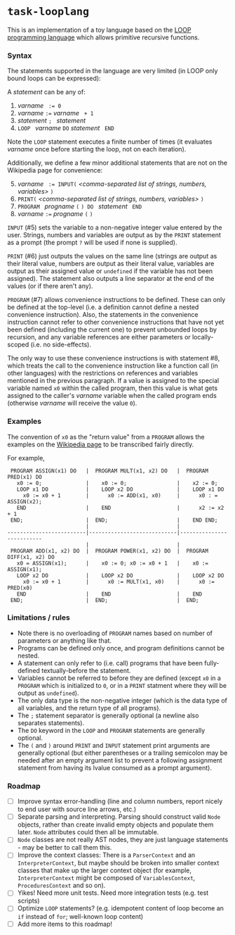 # `task-looplang`

This is an implementation of a toy language based on the
[LOOP programming language](https://en.wikipedia.org/wiki/LOOP_%28programming_language%29)
which allows primitive recursive functions.

### Syntax

The statements supported in the language are very limited (in LOOP only bound loops can be expressed):

A _statement_ can be any of:

1. _varname_ ` := 0`
2. _varname_ ` := ` _varname_ ` + 1`
3. _statement_ `; ` _statement_
4. `LOOP ` _varname_ ` DO ` _statement_ ` END`

Note the `LOOP` statement executes a finite number of times (it evaluates _varname_ once before starting the loop, not
on each iteration).

Additionally, we define a few minor additional statements that are not on the Wikipedia page for convenience:

5. _varname_ ` := INPUT(` _<comma-separated list of strings, numbers, variables>_ `)`
6. `PRINT(` _<comma-separated list of strings, numbers, variables>_ `)`
7. `PROGRAM ` _progname_ `(` _<comma-separated list of parameter variables>_ `) DO ` _statement_ ` END`
8. _varname_ ` := ` _progname_ `(` _<comma-separated list of argument variables>_ `)`

`INPUT` (#5) sets the variable to a non-negative integer value entered by the user. Strings, numbers and variables are
output as by the `PRINT` statement as a prompt (the prompt `?` will be used if none is supplied).

`PRINT` (#6) just outputs the values on the same line (strings are output as their literal value, numbers are output as
their literal value, variables are output as their assigned value or `undefined` if the variable has not been assigned).
The statement also outputs a line separator at the end of the values (or if there aren't any).

`PROGRAM` (#7) allows convenience instructions to be defined. These can only be defined at the top-level (i.e. a
definition cannot define a nested convenience instruction). Also, the statements in the convenience instruction cannot
refer to other convenience instructions that have not yet been defined (including the current one) to prevent unbounded
loops by recursion, and any variable references are either parameters or locally-scoped (i.e. no side-effects).

The only way to use these convenience instructions is with statement #8, which treats the call to the convenience
instruction like a function call (in other languages) with the restrictions on references and variables mentioned in the
previous paragraph. If a value is assigned to the special variable named `x0` within the called program, then this value
is what gets assigned to the caller's _varname_ variable when the called program ends (otherwise _varname_ will receive
the value `0`).

### Examples

The convention of `x0` as the "return value" from a `PROGRAM` allows the examples on the
[Wikipedia page](https://en.wikipedia.org/wiki/LOOP_%28programming_language%29) to be transcribed fairly directly.

For example,

```
 PROGRAM ASSIGN(x1) DO   |  PROGRAM MULT(x1, x2) DO   |  PROGRAM PRED(x1) DO
   x0 := 0;              |    x0 := 0;                |    x2 := 0;
   LOOP x1 DO            |    LOOP x2 DO              |    LOOP x1 DO
     x0 := x0 + 1        |      x0 := ADD(x1, x0)     |      x0 : = ASSIGN(x2);
   END                   |    END                     |      x2 := x2 + 1
 END;                    |  END;                      |    END END;
                         |                            |
-------------------------|----------------------------|--------------------------
                         |                            |
 PROGRAM ADD(x1, x2) DO  |  PROGRAM POWER(x1, x2) DO  |  PROGRAM DIFF(x1, x2) DO
   x0 = ASSIGN(x1);      |    x0 := 0; x0 := x0 + 1   |    x0 := ASSIGN(x1);
   LOOP x2 DO            |    LOOP x2 DO              |    LOOP x2 DO
     x0 := x0 + 1        |      x0 := MULT(x1, x0)    |      x0 := PRED(x0)
   END                   |    END                     |    END
 END;                    |  END;                      |  END;
```

### Limitations / rules

* Note there is no overloading of `PROGRAM` names based on number of parameters or anything like that.
* Programs can be defined only once, and program definitions cannot be nested.
* A statement can only refer to (i.e. call) programs that have been fully-defined textually-before the statement.
* Variables cannot be referred to before they are defined (except `x0` in a `PROGRAM` which is initialized to `0`, or
  in a `PRINT` statment where they will be output as `undefined`).
* The only data type is the non-negative integer (which is the data type of all variables, and the return type of all
  programs).
* The `;` statement separator is generally optional (a newline also separates statements).
* The `DO` keyword in the `LOOP` and `PROGRAM` statements are generally optional.
* The `(` and `)` around `PRINT` and `INPUT` statement print arguments are generally optional (but either parentheses
  or a trailing semicolon may be needed after an empty argument list to prevent a following assignment statement from
  having its lvalue consumed as a prompt argument).

### Roadmap

* [ ] Improve syntax error-handling (line and column numbers, report nicely to end user with source line arrows, etc.)
* [ ] Separate parsing and interpreting. Parsing should construct valid `Node` objects, rather than create invalid
      empty objects and populate them later. `Node` attributes could then all be immutable.
* [ ] `Node` classes are not really AST nodes, they are just language statements - may be better to call them this.
* [ ] Improve the context classes: There is a `ParserContext` and an `InterpreterContext`, but maybe should be broken
      into smaller context classes that make up the larger context object (for example, `InterpreterContext` might be
      composed of `VariablesContext`, `ProceduresContext` and so on).
* [ ] Yikes! Need more unit tests. Need more integration tests (e.g. test scripts)
* [ ] Optimize `LOOP` statements? (e.g. idempotent content of loop become an `if` instead of `for`; well-known loop
      content)
* [ ] Add more items to this roadmap!